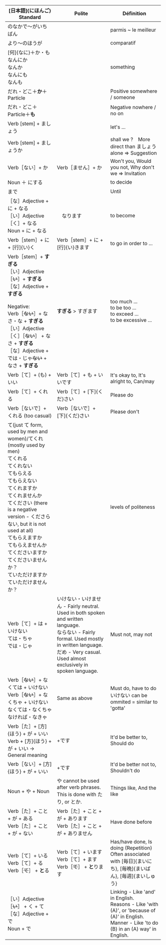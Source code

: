 | [日本語]{にほんご} Standard | Polite | Définition |
| --- | --- | --- |
| のなかで～がいちばん |  | parmis ~ le meilleur |
| より～のほうが |  | comparatif |
| [何]{なに}＋か・も <br>なんにか<br>なんか<br>なんにも<br>なんも |  | something |
| だれ・どこ＋**か**＋Particle |  | Positive somewhere / someone |
| だれ・どこ＋Particle＋**も** |  | Negative nowhere / no on |
| Verb [stem] + ましょう |  | let's ... |
| Verb [stem] + ましょうか |  | shall we ?　More direct than ましょう alone => Suggestion |
| Verb［ない］+ か | Verb［ません］+ か | Won't you, Would you not, Why don't we => Invitation |
| Noun ＋ にする |  | to decide |
| まで |  | Until |
| ［な］Adjective + に + なる<br>［い］Adjective［く］+ なる<br>Noun + に + なる | 　なります | to become |
| Verb［stem］+ に + [行]{い}く | Verb［stem］+ に + [行]{い}きます | to go in order to ... |
| Verb［stem］+ **すぎる**<br>［い］Adjective［~~い~~］+ **すぎる**<br>［な］Adjective + **すぎる**<br><br>Negative:<br>Verb［~~ない~~］+ なさ・な + **すぎる**<br>［い］Adjective［く］［~~ない~~］ + なさ + **すぎる**<br>［な］Adjective + では・じゃ~~ない~~ + なさ + **すぎる** | **すぎる** > すぎます | too much ...<br>to be too ...<br>to exceed ...<br>to be excessive ... |
| Verb［て］+ (も) + いい | Verb［て］+ も + いいです | It's okay to, It's alright to, Can/may |
| Verb［て］+ くれる | Verb［て］+ [下]{くだ}さい | Please do |
| Verb［ないで］+ くれる (too casual) | Verb［ないで］+ [下]{くだ}さい | Please don't |
| て(just て form, used by men and women)/てくれ(mostly used by men)<br>てくれる<br>てくれない<br>てもらえる<br>てもらえない<br>てくれますか<br>てくれませんか<br>てください (there is a negative version - くださらない, but it is not used at all)<br>てもらえますか<br>てもらえませんか<br>てくださいますか<br>てくださいませんか？<br>ていただけますか<br>ていただけませんか？<br> |  | levels of politeness |
| Verb［て］+ は + いけない<br>ては・ちゃ<br>では・じゃ | いけない・いけません - Fairly neutral. Used in both spoken and written language.<br>ならない - Fairly formal. Used mostly in written language.<br>だめ - Very casual. Used almost exclusively in spoken language. | Must not, may not |
| Verb［~~ない~~］+ なくては + いけない<br>Verb［~~ない~~］+ なくちゃ + いけない<br>なくては・なくちゃ<br>なければ・なきゃ | Same as above | Must do, have to do<br>いけない can be ommited = similar to 'gotta' |
| Verb［た］+ [方]{ほう} + が + いい<br>Verb + [方]{ほう} + が + いい -> General meaning | +です | It'd be better to, Should do |
| Verb［ない］+ [方]{ほう} + が + いい | +です | It'd be better not to, Shouldn't do |
| Noun + や + Noun | や cannot be used after verb phrases. This is done with たり, or とか. | Things like, And the like |
| Verb［た］+ こと + が + ある<br>Verb［た］+ こと + が + ない | Verb［た］+ こと + が + あります<br>Verb［た］+ こと + が + ありません | Have done before |
| Verb［て］+ いる<br>Verb［て］+ る<br>Verb［~~て~~］ + **と**る | Verb［て］+ います<br>Verb［て］+ ます<br>Verb［~~て~~］ + **と**ります | Has/have done, Is doing (Repetition)<br>Often associated with [毎日]{まいにち}, [毎晩]{まいばん}, [毎週]{まいしゅう} |
| ［い］Adjective［~~い~~］ + く + て<br>［な］Adjective + で<br> Noun + で |  | Linking - Like 'and' in English.<br>Reasons - Like 'with (A)', or 'because of (A)' in English.<br>Manner - Like 'to do (B) in an (A) way' in English. |
